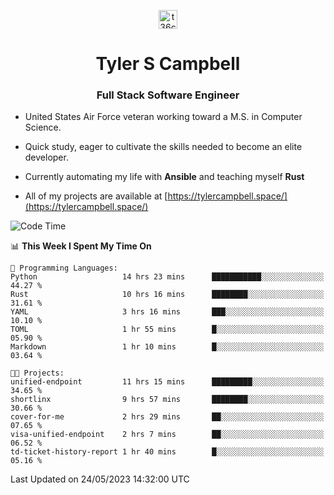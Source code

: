 <p align="center">
<a href="https://www.linkedin.com/in/t36campbell" target="blank"><img align="center" src="https://ik.imagekit.io/t36campbell/Portfolio/linkedin.png.original_m8bbGgPh6.png" alt="t36campbell" height="30" width="30" /></a>
</p>
<h1 align="center">Tyler S Campbell</h1>
<h3 align="center">Full Stack Software Engineer</h3>

* United States Air Force veteran working toward a M.S. in Computer Science.

* Quick study, eager to cultivate the skills needed to become an elite developer.

* Currently automating my life with **Ansible** and teaching myself **Rust**

* All of my projects are available at [https://tylercampbell.space/](https://tylercampbell.space/)

<!--START_SECTION:waka-->
![Code Time](http://img.shields.io/badge/Code%20Time-2%2C522%20hrs%2049%20mins-blue)

📊 **This Week I Spent My Time On** 

```text
💬 Programming Languages: 
Python                   14 hrs 23 mins      ███████████░░░░░░░░░░░░░░   44.27 % 
Rust                     10 hrs 16 mins      ████████░░░░░░░░░░░░░░░░░   31.61 % 
YAML                     3 hrs 16 mins       ███░░░░░░░░░░░░░░░░░░░░░░   10.10 % 
TOML                     1 hr 55 mins        █░░░░░░░░░░░░░░░░░░░░░░░░   05.90 % 
Markdown                 1 hr 10 mins        █░░░░░░░░░░░░░░░░░░░░░░░░   03.64 % 

🐱‍💻 Projects: 
unified-endpoint         11 hrs 15 mins      █████████░░░░░░░░░░░░░░░░   34.65 % 
shortlinx                9 hrs 57 mins       ████████░░░░░░░░░░░░░░░░░   30.66 % 
cover-for-me             2 hrs 29 mins       ██░░░░░░░░░░░░░░░░░░░░░░░   07.65 % 
visa-unified-endpoint    2 hrs 7 mins        ██░░░░░░░░░░░░░░░░░░░░░░░   06.52 % 
td-ticket-history-report 1 hr 40 mins        █░░░░░░░░░░░░░░░░░░░░░░░░   05.16 % 
```


 Last Updated on 24/05/2023 14:32:00 UTC
<!--END_SECTION:waka-->
